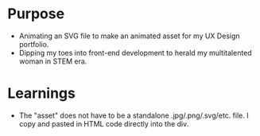 # Purpose
* Animating an SVG file to make an animated asset for my UX Design portfolio.
* Dipping my toes into front-end development to herald my multitalented woman in STEM era.

# Learnings
* The "asset" does not have to be a standalone .jpg/.png/.svg/etc. file. I copy and pasted in HTML code directly into the div. 

